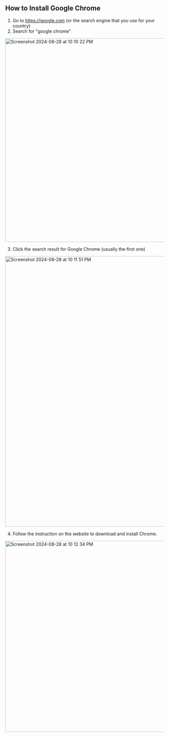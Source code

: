 ## How to Install Google Chrome
1. Go to https://google.com (or the search engine that you use for your country)
2. Search for "google chrome"
<img width="646" alt="Screenshot 2024-08-28 at 10 10 22 PM" src="https://github.com/user-attachments/assets/cc5f97d5-4ac1-4718-819d-a60dd4d98f56">

3. Click the search result for Google Chrome (usually the first one)
<img width="858" alt="Screenshot 2024-08-28 at 10 11 51 PM" src="https://github.com/user-attachments/assets/01be3409-e174-441a-89eb-6bf66697bc2d">

4. Follow the instruction on the website to download and install Chrome.
<img width="606" alt="Screenshot 2024-08-28 at 10 12 34 PM" src="https://github.com/user-attachments/assets/53a1de41-9231-4cba-89de-e616546d636b">
